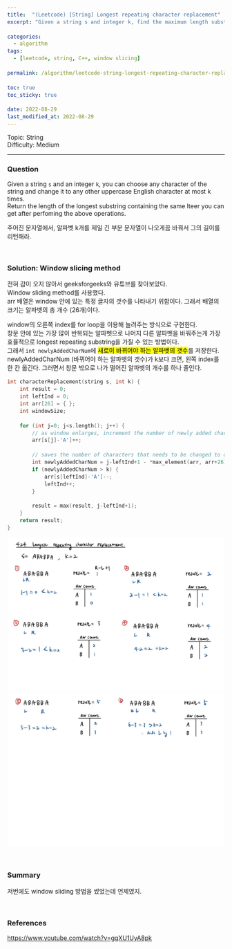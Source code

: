 ```yaml
---
title:  "(Leetcode) [String] Longest repeating character replacement"
excerpt: "Given a string s and integer k, find the maximum length substring having all same characters after k changes."

categories:
  - algorithm
tags:
  - [leetcode, string, C++, window slicing]

permalink: /algorithm/leetcode-string-longest-repeating-character-replacement/

toc: true
toc_sticky: true
 
date: 2022-08-29
last_modified_at: 2022-08-29
---
```


Topic: String  
Difficulty: Medium

---

### Question
Given a string `s` and an integer `k`, you can choose any character of the string and change it to any other uppercase English character at most k times.  
Return the length of the longest substring containing the same lteer you can get after perfoming the above operations.

주어진 문자열에서, 알파벳 k개를 제일 긴 부분 문자열이 나오게끔 바꿔서 그의 길이를 리턴해라.

<br>

### Solution: Window slicing method
전혀 감이 오지 않아서 geeksforgeeks와 유튜브를 찾아보았다.  
Window sliding method를 사용했다.  
arr 배열은 window 안에 있는 특정 글자의 갯수를 나타내기 위함이다. 그래서 배열의 크기는 알파벳의 총 개수 (26개)이다.

window의 오른쪽 index를 for loop을 이용해 늘려주는 방식으로 구현한다.  
창문 안에 있는 가장 많이 반복되는 알파벳으로 나머지 다른 알파벳을 바꿔주는게 가장 효율적으로 longest repeating substring을 가질 수 있는 방법이다.  
그래서 `int newlyAddedCharNum`에 <mark>새로이 바뀌어야 하는 알파벳의 갯수</mark>를 저장한다.  
newlyAddedCharNum (바뀌어야 하는 알파벳의 갯수)가 k보다 크면, 왼쪽 index를 한 칸 옮긴다. 그러면서 창문 밖으로 나가 떨어진 알파벳의 개수를 하나 줄인다.  

```cpp
int characterReplacement(string s, int k) {
    int result = 0;
    int leftInd = 0;
    int arr[26] = { };
    int windowSize;

    for (int j=0; j<s.length(); j++) {
        // as window enlarges, increment the number of newly added character
        arr[s[j]-'A']++;

        // saves the number of characters that needs to be changed to obtain the longest repeating substring
        int newlyAddedCharNum = j-leftInd+1 - *max_element(arr, arr+26);
        if (newlyAddedCharNum > k) {
            arr[s[leftInd]-'A']--;
            leftInd++;
        }

        result = max(result, j-leftInd+1);
    }
    return result;
}
```

![longest-repeating-character-replacement1.jpg](/assets/images/posts_img/algorithm/longest-repeating-character-replacement1.jpg)
![longest-repeating-character-replacement2.jpg](/assets/images/posts_img/algorithm/longest-repeating-character-replacement2.jpg)

<br>

### Summary
저번에도 window sliding 방법을 썼었는데 언제였지.

<br>

### References
<https://www.youtube.com/watch?v=gqXU1UyA8pk>